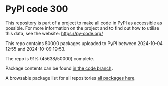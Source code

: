 # PyPI code 300

This repository is part of a project to make all code in PyPI as accessible as possible. For more information 
on the project and to find out how to utilise this data, see the website: https://py-code.org/

This repo contains 50000 packages uploaded to PyPI between 
2024-10-04 12:55 and 2024-10-09 19:53.

The repo is 91% (45638/50000) complete.

Package contents can be found [in the code branch](https://github.com/pypi-data/pypi-mirror-300/tree/code/packages).

A browsable package list for all repositories [all packages here](https://py-code.org/repositories/pypi-mirror-300).


